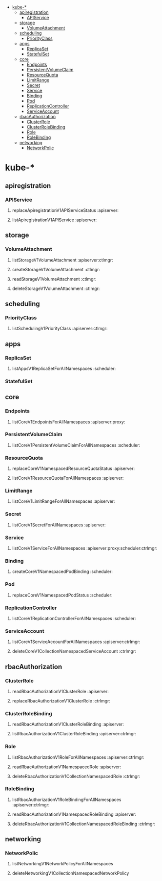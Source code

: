 - [kube-\*](#sec-1)
  - [apiregistration](#sec-1-1)
    - [APIService](#sec-1-1-1)
  - [storage](#sec-1-2)
    - [VolumeAttachment](#sec-1-2-1)
  - [scheduling](#sec-1-3)
    - [PriorityClass](#sec-1-3-1)
  - [apps](#sec-1-4)
    - [ReplicaSet](#sec-1-4-1)
    - [StatefulSet](#sec-1-4-2)
  - [core](#sec-1-5)
    - [Endpoints](#sec-1-5-1)
    - [PersistentVolumeClaim](#sec-1-5-2)
    - [ResourceQuota](#sec-1-5-3)
    - [LimitRange](#sec-1-5-4)
    - [Secret](#sec-1-5-5)
    - [Service](#sec-1-5-6)
    - [Binding](#sec-1-5-7)
    - [Pod](#sec-1-5-8)
    - [ReplicationController](#sec-1-5-9)
    - [ServiceAccount](#sec-1-5-10)
  - [rbacAuthorization](#sec-1-6)
    - [ClusterRole](#sec-1-6-1)
    - [ClusterRoleBinding](#sec-1-6-2)
    - [Role](#sec-1-6-3)
    - [RoleBinding](#sec-1-6-4)
  - [networking](#sec-1-7)
    - [NetworkPolic](#sec-1-7-1)

# kube-\*<a id="sec-1"></a>

## apiregistration<a id="sec-1-1"></a>

### APIService<a id="sec-1-1-1"></a>

1.  replaceApiregistrationV1APIServiceStatus     :apiserver:

2.  listApiregistrationV1APIService     :apiserver:

## storage<a id="sec-1-2"></a>

### VolumeAttachment<a id="sec-1-2-1"></a>

1.  listStorageV1VolumeAttachment     :apiserver:ctlmgr:

2.  createStorageV1VolumeAttachment     :ctlmgr:

3.  readStorageV1VolumeAttachment     :ctlmgr:

4.  deleteStorageV1VolumeAttachment     :ctlmgr:

## scheduling<a id="sec-1-3"></a>

### PriorityClass<a id="sec-1-3-1"></a>

1.  listSchedulingV1PriorityClass     :apiserver:ctlmgr:

## apps<a id="sec-1-4"></a>

### ReplicaSet<a id="sec-1-4-1"></a>

1.  listAppsV1ReplicaSetForAllNamespaces     :scheduler:

### StatefulSet<a id="sec-1-4-2"></a>

## core<a id="sec-1-5"></a>

### Endpoints<a id="sec-1-5-1"></a>

1.  listCoreV1EndpointsForAllNamespaces     :apiserver:proxy:

### PersistentVolumeClaim<a id="sec-1-5-2"></a>

1.  listCoreV1PersistentVolumeClaimForAllNamespaces     :scheduler:

### ResourceQuota<a id="sec-1-5-3"></a>

1.  replaceCoreV1NamespacedResourceQuotaStatus     :apiserver:

2.  listCoreV1ResourceQuotaForAllNamespaces     :apiserver:

### LimitRange<a id="sec-1-5-4"></a>

1.  listCoreV1LimitRangeForAllNamespaces     :apiserver:

### Secret<a id="sec-1-5-5"></a>

1.  listCoreV1SecretForAllNamespaces     :apiserver:

### Service<a id="sec-1-5-6"></a>

1.  listCoreV1ServiceForAllNamespaces     :apiserver:proxy:scheduler:ctrlmgr:

### Binding<a id="sec-1-5-7"></a>

1.  createCoreV1NamespacedPodBinding     :scheduler:

### Pod<a id="sec-1-5-8"></a>

1.  replaceCoreV1NamespacedPodStatus     :scheduler:

### ReplicationController<a id="sec-1-5-9"></a>

1.  listCoreV1ReplicationControllerForAllNamespaces     :scheduler:

### ServiceAccount<a id="sec-1-5-10"></a>

1.  listCoreV1ServiceAccountForAllNamespaces     :apiserver:ctrlmgr:

2.  deleteCoreV1CollectionNamespacedServiceAccount     :ctrlmgr:

## rbacAuthorization<a id="sec-1-6"></a>

### ClusterRole<a id="sec-1-6-1"></a>

1.  readRbacAuthorizationV1ClusterRole     :apiserver:

2.  replaceRbacAuthorizationV1ClusterRole     :ctrlmgr:

### ClusterRoleBinding<a id="sec-1-6-2"></a>

1.  readRbacAuthorizationV1ClusterRoleBinding     :apiserver:

2.  listRbacAuthorizationV1ClusterRoleBinding     :apiserver:ctrlmgr:

### Role<a id="sec-1-6-3"></a>

1.  listRbacAuthorizationV1RoleForAllNamespaces     :apiserver:ctrlmgr:

2.  readRbacAuthorizationV1NamespacedRole     :apiserver:

3.  deleteRbacAuthorizationV1CollectionNamespacedRole     :ctrlmgr:

### RoleBinding<a id="sec-1-6-4"></a>

1.  listRbacAuthorizationV1RoleBindingForAllNamespaces     :apiserver:ctrlmgr:

2.  readRbacAuthorizationV1NamespacedRoleBinding     :apiserver:

3.  deleteRbacAuthorizationV1CollectionNamespacedRoleBinding     :ctrlmgr:

## networking<a id="sec-1-7"></a>

### NetworkPolic<a id="sec-1-7-1"></a>

1.  listNetworkingV1NetworkPolicyForAllNamespaces

2.  deleteNetworkingV1CollectionNamespacedNetworkPolicy
